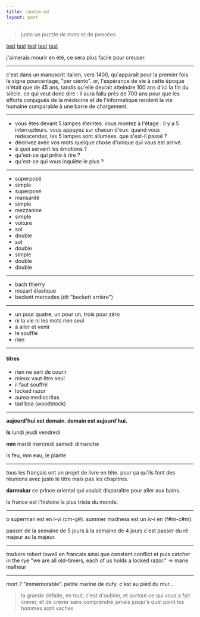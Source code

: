 ```yaml
---
title: random.md
layout: post
---
```


> juste un puzzle de mots et de pensées

[test](https://le.guide/autre/jeux/uno_magique.html)
[test](/autre/jeux/uno_magique.html)
[test](autre/jeux/uno_magique.html)
[test](/jeux/uno_magique.html)
[test](jeux/uno_magique.html)

j'aimerais mourir en été, ce sera plus facile pour creuser.

---

c'est dans un manuscrit italien, vers 1400, qu'apparaît pour la premier fois le signe pourcentage, "per ciento".
or, l'espérance de vie à cette époque n'était que de 45 ans, tandis qu'elle devrait atteindre 100 ans d'ici la fin du siècle.
ce qui veut donc dire : il aura fallu près de 700 ans pour que les efforts conjugués de la médecine et de l'informatique rendent la vie humaine comparable à une barre de chargement.

---

- vous êtes devant 5 lampes éteintes. vous montez à l'étage : il y a 5 interrupteurs. vous appuyez sur chacun d'eux. quand vous redescendez, les 5 lampes sont allumées. que s'est-il passé ?
- décrivez avec vos mots quelque chose d'unique qui vous est arrivé.
- à quoi servent les émotions ?
- qu'est-ce qui prête à rire ?
- qu'est-ce qui vous inquiète le plus ?

---

- superposé
- simple
- superposé
- mansardé
- simple
- mezzanine
- simple
- voiture
- sol
- double
- sol
- double
- simple
- double
- double

---

- bach thierry
- mozart élastique
- beckett mercedes (dit "beckett arrière")

---

- un pour quatre, un pour un, trois pour zéro
- ni la vie ni les mots rien seul
- à aller et venir
- le souffle
- rien

---

#### titres

- rien ne sert de courir
- mieux vaut être seul
- il faut souffrir
- locked razor
- aurea mediocritas
- tad boa (woodstock)

---

**aujourd'hui est demain. demain est aujourd'hui.**

**ls** lundi jeudi vendredi

**mm** mardi mercredi samedi dimanche

ls feu, mm eau, le plante

---

tous les français ont un projet de livre en tête. pour ça qu'ils font des réunions avec juste le titre mais pas les chapitres.

**darmakar** ce prince oriental qui voulait disparaître pour aller aux bains.

la france est l'histoire la plus triste du monde.

---

o superman est en i-vi (cm-g#).
summer madness est un iv-i en (f#m-c#m).

passer de la semaine de 5 jours à la semaine de 4 jours
c'est passer du ré majeur au la majeur.

---

traduire robert lowell en francais
ainsi que constant conflict
et puis catcher in the rye
"we are all old-timers,
each of us holds a locked razor." -> marie malheur

---

mort ? "immémorable". petite marine de dufy. c'est au pied du mur...

> la grande défaite, en tout,
> c'est d'oublier, et surtout ce qui vous a fait crever,
> et de crever sans comprendre jamais jusqu'à quel point les hommes sont vaches
